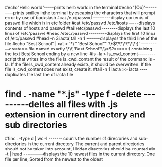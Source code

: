 #echo"Hello world"-----prints hello world in the terminal
#echo \"\(Ôo\)\'----------prints smilley inthe terminal by escaping the characters that will prompt error by use of backslash
#cat /etc/passwd ---------display contents of passwd file which is in etc folder
#cat /etc/passwd /etc/hosts -----displays contents of  hosts and passwd
#tail /etc/passwd --------displays the last 10 lines of /etc/passwd
#head /etec/passwd ---------displays the first 10 lines of /etc/passwd
#head -n 3 iacta|tail -n 1 -------displayss the third line of the file
#echo "Best School" | cat > '\*\\'\''"Best School"\'\''\\*$\?\*\*\*\*\*:)' ----------creates a file named exactly \*\\'"Best School"\'\\*$\?\*\*\*\*\*:) containing the text Best School ending by a new line.
#ls -la > ls_cwd_content---------script that writes into the file ls_cwd_content the result of the command ls -la. If the file ls_cwd_content already exists, it should be overwritten. If the file ls_cwd_content does not exist, create it.
#tail -n 1 iacta >> iacta ----duplicates the last line of iacta file
# find . -name "*.js" -type f -delete ---------deltes all files with .js extension in current directory and sub directories
#find . -type d | wc -l ------- counts the number of directories and sub-directories in the current directory.
	    The current and parent directories should not be taken into account, Hidden directories should be counted
#ls -t | head ----------displays the 10 newest files in the current directory.
	    One file per line,  Sorted from the newest to the oldest

